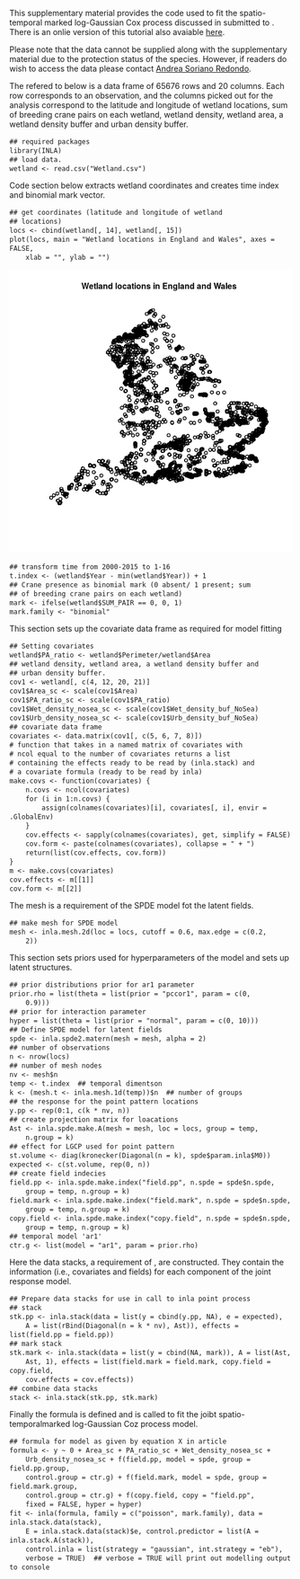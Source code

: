 This supplementary material provides the code used to fit the
spatio-temporal marked log-Gaussian Cox process discussed in submitted
to . There is an onlie version of this tutorial also avaiable
[here](https://github.com/cmjt/examples/blob/master/Ecography_ESD.md).

Please note that the data cannot be supplied along with the
supplementary material due to the protection status of the species.
However, if readers do wish to access the data please contact [Andrea
Soriano Redondo](A.Soriano-Redondo@exeter.ac.uk).

The refered to below is a data frame of 65676 rows and 20 columns. Each
row corresponds to an observation, and the columns picked out for the
analysis correspond to the latitude and longitude of wetland locations,
sum of breeding crane pairs on each wetland, wetland density, wetland
area, a wetland density buffer and urban density buffer.

    ## required packages
    library(INLA)
    ## load data.
    wetland <- read.csv("Wetland.csv")

Code section below extracts wetland coordinates and creates time index
and binomial mark vector.

    ## get coordinates (latitude and longitude of wetland
    ## locations)
    locs <- cbind(wetland[, 14], wetland[, 15])
    plot(locs, main = "Wetland locations in England and Wales", axes = FALSE, 
        xlab = "", ylab = "")

![](Ecography_ESD_files/figure-markdown_strict/data-1.png)

    ## transform time from 2000-2015 to 1-16
    t.index <- (wetland$Year - min(wetland$Year)) + 1
    ## Crane presence as binomial mark (0 absent/ 1 present; sum
    ## of breeding crane pairs on each wetland)
    mark <- ifelse(wetland$SUM_PAIR == 0, 0, 1)
    mark.family <- "binomial"

This section sets up the covariate data frame as required for model
fitting

    ## Setting covariates
    wetland$PA_ratio <- wetland$Perimeter/wetland$Area
    ## wetland density, wetland area, a wetland density buffer and
    ## urban density buffer.
    cov1 <- wetland[, c(4, 12, 20, 21)]
    cov1$Area_sc <- scale(cov1$Area)
    cov1$PA_ratio_sc <- scale(cov1$PA_ratio)
    cov1$Wet_density_nosea_sc <- scale(cov1$Wet_density_buf_NoSea)
    cov1$Urb_density_nosea_sc <- scale(cov1$Urb_density_buf_NoSea)
    ## covariate data frame
    covariates <- data.matrix(cov1[, c(5, 6, 7, 8)])
    # function that takes in a named matrix of covariates with
    # ncol equal to the number of covariates returns a list
    # containing the effects ready to be read by (inla.stack) and
    # a covariate formula (ready to be read by inla)
    make.covs <- function(covariates) {
        n.covs <- ncol(covariates)
        for (i in 1:n.covs) {
            assign(colnames(covariates)[i], covariates[, i], envir = .GlobalEnv)
        }
        cov.effects <- sapply(colnames(covariates), get, simplify = FALSE)
        cov.form <- paste(colnames(covariates), collapse = " + ")
        return(list(cov.effects, cov.form))
    }
    m <- make.covs(covariates)
    cov.effects <- m[[1]]
    cov.form <- m[[2]]

The mesh is a requirement of the SPDE model fot the latent fields.

    ## make mesh for SPDE model
    mesh <- inla.mesh.2d(loc = locs, cutoff = 0.6, max.edge = c(0.2, 
        2))

This section sets priors used for hyperparameters of the model and sets
up latent structures.

    ## prior distributions prior for ar1 parameter
    prior.rho = list(theta = list(prior = "pccor1", param = c(0, 
        0.9)))
    ## prior for interaction parameter
    hyper = list(theta = list(prior = "normal", param = c(0, 10)))
    ## Define SPDE model for latent fields
    spde <- inla.spde2.matern(mesh = mesh, alpha = 2)
    ## number of observations
    n <- nrow(locs)
    ## number of mesh nodes
    nv <- mesh$n
    temp <- t.index  ## temporal dimentson
    k <- (mesh.t <- inla.mesh.1d(temp))$n  ## number of groups
    ## the response for the point pattern locations
    y.pp <- rep(0:1, c(k * nv, n))
    ## create projection matrix for loacations
    Ast <- inla.spde.make.A(mesh = mesh, loc = locs, group = temp, 
        n.group = k)
    ## effect for LGCP used for point pattern
    st.volume <- diag(kronecker(Diagonal(n = k), spde$param.inla$M0))
    expected <- c(st.volume, rep(0, n))
    ## create field indecies
    field.pp <- inla.spde.make.index("field.pp", n.spde = spde$n.spde, 
        group = temp, n.group = k)
    field.mark <- inla.spde.make.index("field.mark", n.spde = spde$n.spde, 
        group = temp, n.group = k)
    copy.field <- inla.spde.make.index("copy.field", n.spde = spde$n.spde, 
        group = temp, n.group = k)
    ## temporal model 'ar1'
    ctr.g <- list(model = "ar1", param = prior.rho)

Here the data stacks, a requirement of , are constructed. They contain
the information (i.e., covariates and fields) for each component of the
joint response model.

    ## Prepare data stacks for use in call to inla point process
    ## stack
    stk.pp <- inla.stack(data = list(y = cbind(y.pp, NA), e = expected), 
        A = list(rBind(Diagonal(n = k * nv), Ast)), effects = list(field.pp = field.pp))
    ## mark stack
    stk.mark <- inla.stack(data = list(y = cbind(NA, mark)), A = list(Ast, 
        Ast, 1), effects = list(field.mark = field.mark, copy.field = copy.field, 
        cov.effects = cov.effects))
    ## combine data stacks
    stack <- inla.stack(stk.pp, stk.mark)

Finally the formula is defined and is called to fit the joibt
spatio-temporalmarked log-Gaussian Coz process model.

    ## formula for model as given by equation X in article
    formula <- y ~ 0 + Area_sc + PA_ratio_sc + Wet_density_nosea_sc + 
        Urb_density_nosea_sc + f(field.pp, model = spde, group = field.pp.group, 
        control.group = ctr.g) + f(field.mark, model = spde, group = field.mark.group, 
        control.group = ctr.g) + f(copy.field, copy = "field.pp", 
        fixed = FALSE, hyper = hyper)
    fit <- inla(formula, family = c("poisson", mark.family), data = inla.stack.data(stack), 
        E = inla.stack.data(stack)$e, control.predictor = list(A = inla.stack.A(stack)), 
        control.inla = list(strategy = "gaussian", int.strategy = "eb"), 
        verbose = TRUE)  ## verbose = TRUE will print out modelling output to console
